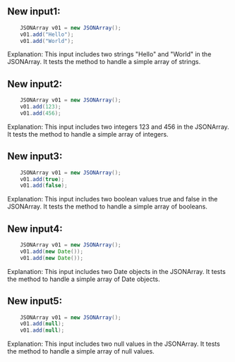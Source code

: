 ## New input1:
```java
    JSONArray v01 = new JSONArray();
    v01.add("Hello");
    v01.add("World");
```
Explanation: This input includes two strings "Hello" and "World" in the JSONArray. It tests the method to handle a simple array of strings.

## New input2:
```java
    JSONArray v01 = new JSONArray();
    v01.add(123);
    v01.add(456);
```
Explanation: This input includes two integers 123 and 456 in the JSONArray. It tests the method to handle a simple array of integers.

## New input3:
```java
    JSONArray v01 = new JSONArray();
    v01.add(true);
    v01.add(false);
```
Explanation: This input includes two boolean values true and false in the JSONArray. It tests the method to handle a simple array of booleans.

## New input4:
```java
    JSONArray v01 = new JSONArray();
    v01.add(new Date());
    v01.add(new Date());
```
Explanation: This input includes two Date objects in the JSONArray. It tests the method to handle a simple array of Date objects.

## New input5:
```java
    JSONArray v01 = new JSONArray();
    v01.add(null);
    v01.add(null);
```
Explanation: This input includes two null values in the JSONArray. It tests the method to handle a simple array of null values.
